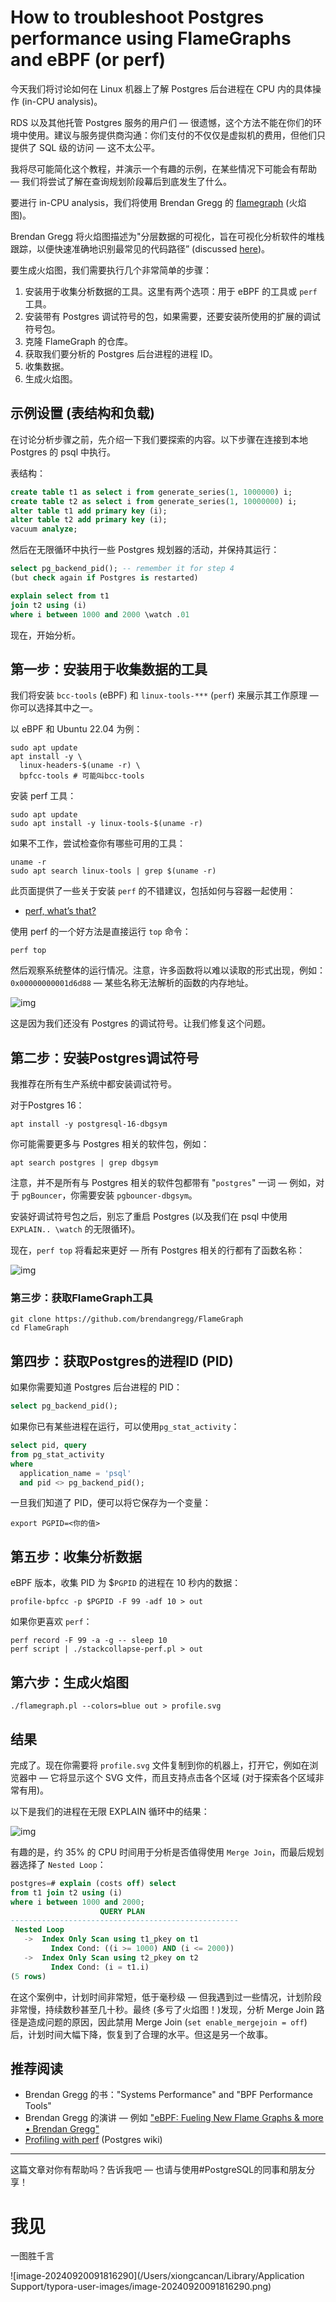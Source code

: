 # How to troubleshoot Postgres performance using FlameGraphs and eBPF (or perf)

今天我们将讨论如何在 Linux 机器上了解 Postgres 后台进程在 CPU 内的具体操作 (in-CPU analysis)。

RDS 以及其他托管 Postgres 服务的用户们 — 很遗憾，这个方法不能在你们的环境中使用。建议与服务提供商沟通：你们支付的不仅仅是虚拟机的费用，但他们只提供了 SQL 级的访问 — 这不太公平。

我将尽可能简化这个教程，并演示一个有趣的示例，在某些情况下可能会有帮助 — 我们将尝试了解在查询规划阶段幕后到底发生了什么。

要进行 in-CPU analysis，我们将使用 Brendan Gregg 的 [flamegraph](https://brendangregg.com/FlameGraphs/cpuflamegraphs.html) (火焰图)。

Brendan Gregg 将火焰图描述为"分层数据的可视化，旨在可视化分析软件的堆栈跟踪，以便快速准确地识别最常见的代码路径” (discussed [here](https://brendangregg.com/flamegraphs.html))。

要生成火焰图，我们需要执行几个非常简单的步骤：

1. 安装用于收集分析数据的工具。这里有两个选项：用于 eBPF 的工具或 `perf` 工具。
2. 安装带有 Postgres 调试符号的包，如果需要，还要安装所使用的扩展的调试符号包。
3. 克隆 FlameGraph 的仓库。
4. 获取我们要分析的 Postgres 后台进程的进程 ID。
5. 收集数据。
6. 生成火焰图。

## 示例设置 (表结构和负载)

在讨论分析步骤之前，先介绍一下我们要探索的内容。以下步骤在连接到本地 Postgres 的 psql 中执行。

表结构：

```sql
create table t1 as select i from generate_series(1, 1000000) i;
create table t2 as select i from generate_series(1, 10000000) i;
alter table t1 add primary key (i);
alter table t2 add primary key (i);
vacuum analyze;
```

然后在无限循环中执行一些 Postgres 规划器的活动，并保持其运行：

```sql
select pg_backend_pid(); -- remember it for step 4
(but check again if Postgres is restarted)

explain select from t1
join t2 using (i)
where i between 1000 and 2000 \watch .01
```

现在，开始分析。

## 第一步：安装用于收集数据的工具

我们将安装 `bcc-tools` (eBPF) 和 `linux-tools-***` (`perf`) 来展示其工作原理 — 你可以选择其中之一。

以 eBPF 和 Ubuntu 22.04 为例：

```shell
sudo apt update
apt install -y \
  linux-headers-$(uname -r) \
  bpfcc-tools # 可能叫bcc-tools
```

安装 perf 工具：

```shell
sudo apt update
sudo apt install -y linux-tools-$(uname -r)
```

如果不工作，尝试检查你有哪些可用的工具：

```shell
uname -r
sudo apt search linux-tools | grep $(uname -r)
```

此页面提供了一些关于安装 `perf` 的不错建议，包括如何与容器一起使用：

- [perf, what’s that?](https://www.swift.org/documentation/server/guides/linux-perf.html)

使用 perf 的一个好方法是直接运行 `top` 命令：

```shell
perf top
```

然后观察系统整体的运行情况。注意，许多函数将以难以读取的形式出现，例如：`0x00000000001d6d88` — 某些名称无法解析的函数的内存地址。

![img](https://gitlab.com/postgres-ai/postgresql-consulting/postgres-howtos/-/raw/main/files/0010_perf_top_wo_debug_symbols.png)

这是因为我们还没有 Postgres 的调试符号。让我们修复这个问题。

## 第二步：安装Postgres调试符号

我推荐在所有生产系统中都安装调试符号。

对于Postgres 16：

```shell
apt install -y postgresql-16-dbgsym
```

你可能需要更多与 Postgres 相关的软件包，例如：

```shell
apt search postgres | grep dbgsym
```

注意，并不是所有与 Postgres 相关的软件包都带有 "`postgres`" 一词 — 例如，对于 `pgBouncer`，你需要安装 `pgbouncer-dbgsym`。

安装好调试符号包之后，别忘了重启 Postgres (以及我们在 psql 中使用 `EXPLAIN.. \watch`  的无限循环)。

现在，`perf top` 将看起来更好 — 所有 Postgres 相关的行都有了函数名称：

![img](https://gitlab.com/postgres-ai/postgresql-consulting/postgres-howtos/-/raw/main/files/0010_perf_top_w_debug_symbols.png)

### 第三步：获取FlameGraph工具

```shell
git clone https://github.com/brendangregg/FlameGraph
cd FlameGraph
```

## 第四步：获取Postgres的进程ID (PID)

如果你需要知道 Postgres 后台进程的 PID：

```sql
select pg_backend_pid();
```

如果你已有某些进程在运行，可以使用`pg_stat_activity`：

```sql
select pid, query
from pg_stat_activity
where
  application_name = 'psql'
  and pid <> pg_backend_pid();
```

一旦我们知道了 PID，便可以将它保存为一个变量：

```shell
export PGPID=<你的值>
```

## 第五步：收集分析数据

eBPF 版本，收集 PID 为 $`PGPID` 的进程在 10 秒内的数据：

```shell
profile-bpfcc -p $PGPID -F 99 -adf 10 > out
```

如果你更喜欢 `perf`：

```shell
perf record -F 99 -a -g -- sleep 10
perf script | ./stackcollapse-perf.pl > out
```

## 第六步：生成火焰图

```shell
./flamegraph.pl --colors=blue out > profile.svg
```

## 结果

完成了。现在你需要将 `profile.svg` 文件复制到你的机器上，打开它，例如在浏览器中 — 它将显示这个 SVG 文件，而且支持点击各个区域 (对于探索各个区域非常有用)。

以下是我们的进程在无限 EXPLAIN 循环中的结果：

![img](https://gitlab.com/postgres-ai/postgresql-consulting/postgres-howtos/-/raw/main/files/0010_flamegraph.png)

有趣的是，约 35% 的 CPU 时间用于分析是否值得使用 `Merge Join`，而最后规划器选择了 `Nested Loop`：

```sql
postgres=# explain (costs off) select
from t1 join t2 using (i)
where i between 1000 and 2000;
                    QUERY PLAN
---------------------------------------------------
 Nested Loop
   ->  Index Only Scan using t1_pkey on t1
         Index Cond: ((i >= 1000) AND (i <= 2000))
   ->  Index Only Scan using t2_pkey on t2
         Index Cond: (i = t1.i)
(5 rows)
```

在这个案例中，计划时间非常短，低于毫秒级 — 但我遇到过一些情况，计划阶段非常慢，持续数秒甚至几十秒。最终 (多亏了火焰图！)发现，分析 Merge Join 路径是造成问题的原因，因此禁用 Merge Join (`set enable_mergejoin = off`) 后，计划时间大幅下降，恢复到了合理的水平。但这是另一个故事。

## 推荐阅读

- Brendan Gregg 的书："Systems Performance" and "BPF Performance Tools"
- Brendan Gregg 的演讲 — 例如 ["eBPF: Fueling New Flame Graphs & more • Brendan Gregg"](https://youtube.com/watch?v=HKQR7wVapgk) 
- [Profiling with perf](https://wiki.postgresql.org/wiki/Profiling_with_perf) (Postgres wiki)

---

这篇文章对你有帮助吗？告诉我吧 — 也请与使用#PostgreSQL的同事和朋友分享！

# 我见

一图胜千言

![image-20240920091816290](/Users/xiongcancan/Library/Application Support/typora-user-images/image-20240920091816290.png)